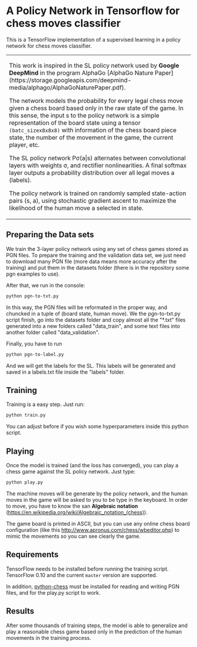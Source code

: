 # A Policy Network in Tensorflow for chess moves classifier

This is a TensorFlow implementation of a supervised learning in a policy network for chess moves classifier.

<table style="border-collapse: collapse">
<tr>
<td>
<p>
This work is inspired in the SL policy network used by <b>Google DeepMind</b> in the program AlphaGo [AlphaGo Nature Paper](https://storage.googleapis.com/deepmind-media/alphago/AlphaGoNaturePaper.pdf).
</p>
<p>
The network models the probability for every legal chess move given a chess board based only in the raw state of the game.
In this sense, the input s to the policy network is a simple representation of the board state using a tensor <code>(batc_sizex8x8x8)</code> with information of the chess board piece state, the number of the movement in the game, the current player, etc.
</p>
<p>
The SL policy network Pσ(a|s) alternates between convolutional layers with weights σ, and rectifier nonlinearities. A final softmax
layer outputs a probability distribution over all legal moves a (labels).
</p>
<p>
The policy network is trained on randomly sampled state-action pairs (s, a), using stochastic gradient ascent to
maximize the likelihood of the human move a selected in state. 
</p>
</td>
</tr>
</table>

## Preparing the Data sets

We train the 3-layer policy network using any set of chess games stored as PGN files. To prepare the training and the validation data set, we just need to download many PGN file (more data means more accuracy after the training) and put them in the datasets folder (there is in the repository some pgn examples to use).

After that, we run in the console:
```bash
python pgn-to-txt.py
```

In this way, the PGN files will be reformated in the proper way, and chuncked in a tuple of (board state, human move).
We the pgn-to-txt.py script finish, go into the datasets folder and copy almost all the "*.txt" files generated into a new folders called "data_train", and some text files into another folder called "data_validation".

Finally, you have to run 
```bash
python pgn-to-label.py
```

And we will get the labels for the SL. This labels will be generated and saved in a labels.txt file inside the "labels" folder.

## Training

Training is a easy step. Just run:
```bash
python train.py
```

You can adjust before if you wish some hyperparameters inside this python script.

## Playing

Once the model is trained (and the loss has converged), you can play a chess game against the SL policy network.
Just type:
```bash
python play.py
```

The machine moves will be generate by the policy network, and the human moves in the game will be asked to you to be type in the keyboard.
In order to move, you have to know the san <b>Algebraic notation</b> (https://en.wikipedia.org/wiki/Algebraic_notation_(chess)).

The game board is printed in ASCII, but you can use any online chess board configuration (like this http://www.apronus.com/chess/wbeditor.php) to mimic the movements so you can see clearly the game. 

## Requirements

TensorFlow needs to be installed before running the training script.
TensorFlow 0.10 and the current `master` version are supported.

In addition, [python-chess](https://github.com/niklasf/python-chess) must be installed for reading and writing PGN files, and for the play.py script to work.

## Results

After some thousands of training steps, the model is able to generalize and play a reasonable chess game based only in the prediction of the human movements in the training process.
